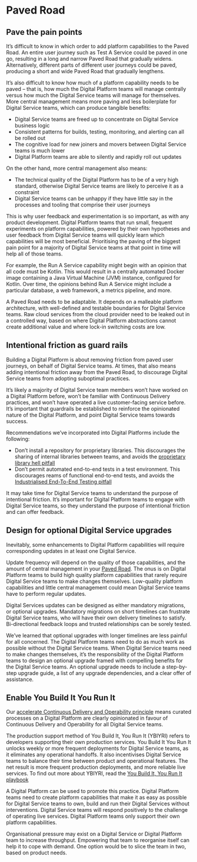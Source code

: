 # Paved Road

## Pave the pain points

It’s difficult to know in which order to add platform capabilities to the Paved Road. An entire user journey such as Test A Service could be paved in one go, resulting in a long and narrow Paved Road that gradually widens. Alternatively, different parts of different user journeys could be paved, producing a short and wide Paved Road that gradually lengthens.

It’s also difficult to know how much of a platform capability needs to be paved – that is, how much the Digital Platform teams will manage centrally versus how much the Digital Service teams will manage for themselves. More central management means more paving and less boilerplate for Digital Service teams, which can produce tangible benefits:

* Digital Service teams are freed up to concentrate on Digital Service business logic
* Consistent patterns for builds, testing, monitoring, and alerting can all be rolled out
* The cognitive load for new joiners and movers between Digital Service teams is much lower
* Digital Platform teams are able to silently and rapidly roll out updates 

On the other hand, more central management also means:

* The technical quality of the Digital Platform has to be of a very high standard, otherwise Digital Service teams are likely to perceive it as a constraint 
* Digital Service teams can be unhappy if they have little say in the processes and tooling that comprise their user journeys

This is why user feedback and experimentation is so important, as with any product development. Digital Platform teams that run small, frequent experiments on platform capabilities, powered by their own hypotheses and user feedback from Digital Service teams will quickly learn which capabilities will be most beneficial. Prioritising the paving of the biggest pain point for a majority of Digital Service teams at that point in time will help all of those teams.

For example, the Run A Service capability might begin with an opinion that all code must be Kotlin. This would result in a centrally automated Docker image containing a Java Virtual Machine \(JVM\) instance, configured for Kotlin. Over time, the opinions behind Run A Service might include a particular database, a web framework, a metrics pipeline, and more.

A Paved Road needs to be adaptable. It depends on a malleable platform architecture, with well-defined and testable boundaries for Digital Service teams. Raw cloud services from the cloud provider need to be leaked out in a controlled way, based on where Digital Platform abstractions cannot create additional value and where lock-in switching costs are low.

## Intentional friction as guard rails

Building a Digital Platform is about removing friction from paved user journeys, on behalf of Digital Service teams. At times, that also means adding intentional friction away from the Paved Road, to discourage Digital Service teams from adopting suboptimal practices.

It’s likely a majority of Digital Service team members won’t have worked on a Digital Platform before, won’t be familiar with Continuous Delivery practices, and won’t have operated a live customer-facing service before. It’s important that guardrails be established to reinforce the opinionated nature of the Digital Platform, and point Digital Service teams towards success.

Recommendations we’ve incorporated into Digital Platforms include the following:

* Don’t install a repository for proprietary libraries. This discourages the sharing of internal libraries between teams, and avoids the [proprietary library hell pitfall](https://digital-platform.playbook.ee/pitfalls#proprietary-library-hell)
* Don’t permit automated end-to-end tests in a test environment. This discourages reams of functional end-to-end tests, and avoids the [Industrialised End-To-End Testing pitfall](https://digital-platform.playbook.ee/pitfalls#industralised-end-to-end-testing)

It may take time for Digital Service teams to understand the purpose of intentional friction. It’s important for Digital Platform teams to engage with Digital Service teams, so they understand the purpose of intentional friction and can offer feedback.

## Design for optional Digital Service upgrades

Inevitably, some enhancements to Digital Platform capabilities will require corresponding updates in at least one Digital Service.

Update frequency will depend on the quality of those capabilities, and the amount of central management in your [Paved Road](https://digital-platform.playbook.ee/practices/paved-road#pave-the-pain-points). The onus is on Digital Platform teams to build high quality platform capabilities that rarely require Digital Service teams to make changes themselves. Low-quality platform capabilities and little central management could mean Digital Service teams have to perform regular updates.

Digital Services updates can be designed as either mandatory migrations, or optional upgrades. Mandatory migrations on short timelines can frustrate Digital Service teams, who will have their own delivery timelines to satisfy. Bi-directional feedback loops and trusted relationships can be sorely tested.

We’ve learned that optional upgrades with longer timelines are less painful for all concerned. The Digital Platform teams need to do as much work as possible without the Digital Service teams. When Digital Service teams need to make changes themselves, it’s the responsibility of the Digital Platform teams to design an optional upgrade framed with compelling benefits for the Digital Service teams. An optional upgrade needs to include a step-by-step upgrade guide, a list of any upgrade dependencies, and a clear offer of assistance.

## Enable You Build It You Run It

Our [accelerate Continuous Delivery and Operability principle](https://digital-platform.playbook.ee/principles#accelerate-continuous-delivery-and-operability) means curated processes on a Digital Platform are clearly opinionated in favour of Continuous Delivery and Operability for all Digital Service teams.

The production support method of You Build It, You Run It (YBIYRI) refers to developers supporting their own production services. You Build It You Run It unlocks weekly or more frequent deployments for Digital Service teams, as it eliminates any operational handoffs. It also incentivises Digital Service teams to balance their time between product and operational features. The net result is more frequent production deployments, and more reliable live services. To find out more about YBIYRI, read the [You Build It, You Run It playbook](https://you-build-it-you-run-it.playbook.ee/)

A Digital Platform can be used to promote this practice. Digital Platform teams need to create platform capabilities that make it as easy as possible for Digital Service teams to own, build and run their Digital Services without interventions. Digital Service teams will respond positively to the challenge of operating live services. Digital Platform teams only support their own platform capabilities.

Organisational pressure may exist on a Digital Service or Digital Platform team to increase throughput. Empowering that team to reorganise itself can help it to cope with demand. One option would be to slice the team in two, based on product needs.

